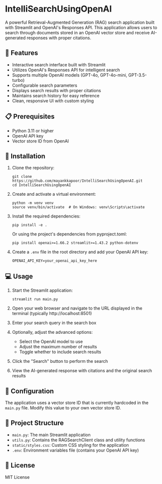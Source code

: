 # IntelliSearchUsingOpenAI

A powerful Retrieval-Augmented Generation (RAG) search application built with Streamlit and OpenAI's Responses API. This application allows users to search through documents stored in an OpenAI vector store and receive AI-generated responses with proper citations.

## 🌟 Features

- Interactive search interface built with Streamlit
- Utilizes OpenAI's Responses API for intelligent search
- Supports multiple OpenAI models (GPT-4o, GPT-4o-mini, GPT-3.5-turbo)
- Configurable search parameters
- Displays search results with proper citations
- Maintains search history for easy reference
- Clean, responsive UI with custom styling

## 📋 Prerequisites

- Python 3.11 or higher
- OpenAI API key
- Vector store ID from OpenAI

## 🚀 Installation

1. Clone the repository:
   ```
   git clone https://github.com/mayankkapoor/IntelliSearchUsingOpenAI.git
   cd IntelliSearchUsingOpenAI
   ```

2. Create and activate a virtual environment:
   ```
   python -m venv venv
   source venv/bin/activate  # On Windows: venv\Scripts\activate
   ```

3. Install the required dependencies:
   ```
   pip install -e .
   ```
   
   Or using the project's dependencies from pyproject.toml:
   ```
   pip install openai>=1.66.2 streamlit>=1.43.2 python-dotenv
   ```

4. Create a `.env` file in the root directory and add your OpenAI API key:
   ```
   OPENAI_API_KEY=your_openai_api_key_here
   ```

## 💻 Usage

1. Start the Streamlit application:
   ```
   streamlit run main.py
   ```

2. Open your web browser and navigate to the URL displayed in the terminal (typically http://localhost:8501)

3. Enter your search query in the search box

4. Optionally, adjust the advanced options:
   - Select the OpenAI model to use
   - Adjust the maximum number of results
   - Toggle whether to include search results

5. Click the "Search" button to perform the search

6. View the AI-generated response with citations and the original search results

## 🔧 Configuration

The application uses a vector store ID that is currently hardcoded in the `main.py` file. Modify this value to your own vector store ID.

## 🧩 Project Structure

- `main.py`: The main Streamlit application
- `utils.py`: Contains the RAGSearchClient class and utility functions
- `static/styles.css`: Custom CSS styling for the application
- `.env`: Environment variables file (contains your OpenAI API key)

## 📝 License

MIT License
